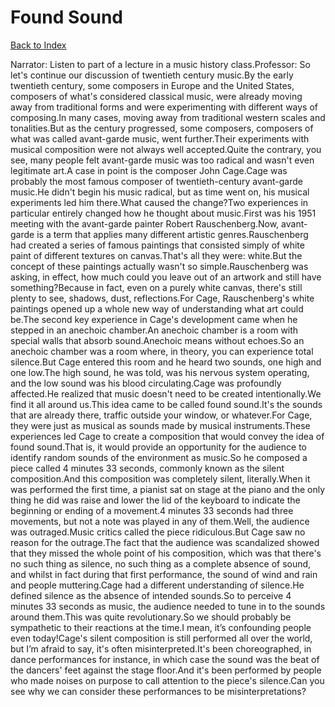 # Found Sound
[Back to Index](https://github.com/windows10010/tpoExtractor/blob/master/README.md)

Narrator: Listen to part of a lecture in a music history class.Professor: So let's continue our discussion of twentieth century music.By the early twentieth century, some composers in Europe and the United States, composers of what's considered classical music, were already moving away from traditional forms and were experimenting with different ways of composing.In many cases, moving away from traditional western scales and tonalities.But as the century progressed, some composers, composers of what was called avant-garde music, went further.Their experiments with musical composition were not always well accepted.Quite the contrary, you see, many people felt avant-garde music was too radical and wasn't even legitimate art.A case in point is the composer John Cage.Cage was probably the most famous composer of twentieth-century avant-garde music.He didn't begin his music radical, but as time went on, his musical experiments led him there.What caused the change?Two experiences in particular entirely changed how he thought about music.First was his 1951 meeting with the avant-garde painter Robert Rauschenberg.Now, avant-garde is a term that applies many different artistic genres.Rauschenberg had created a series of famous paintings that consisted simply of white paint of different textures on canvas.That's all they were: white.But the concept of these paintings actually wasn't so simple.Rauschenberg was asking, in effect, how much could you leave out of an artwork and still have something?Because in fact, even on a purely white canvas, there's still plenty to see, shadows, dust, reflections.For Cage, Rauschenberg's white paintings opened up a whole new way of understanding what art could be.The second key experience in Cage's development came when he stepped in an anechoic chamber.An anechoic chamber is a room with special walls that absorb sound.Anechoic means without echoes.So an anechoic chamber was a room where, in theory, you can experience total silence.But Cage entered this room and he heard two sounds, one high and one low.The high sound, he was told, was his nervous system operating, and the low sound was his blood circulating.Cage was profoundly affected.He realized that music doesn't need to be created intentionally.We find it all around us.This idea came to be called found sound.It's the sounds that are already there, traffic outside your window, or whatever.For Cage, they were just as musical as sounds made by musical instruments.These experiences led Cage to create a composition that would convey the idea of found sound.That is, it would provide an opportunity for the audience to identify random sounds of the environment as music.So he composed a piece called 4 minutes 33 seconds, commonly known as the silent composition.And this composition was completely silent, literally.When it was performed the first time, a pianist sat on stage at the piano and the only thing he did was raise and lower the lid of the keyboard to indicate the beginning or ending of a movement.4 minutes 33 seconds had three movements, but not a note was played in any of them.Well, the audience was outraged.Music critics called the piece ridiculous.But Cage saw no reason for the outrage.The fact that the audience was scandalized showed that they missed the whole point of his composition, which was that there's no such thing as silence, no such thing as a complete absence of sound, and whilst in fact during that first performance, the sound of wind and rain and people muttering.Cage had a different understanding of silence.He defined silence as the absence of intended sounds.So to perceive 4 minutes 33 seconds as music, the audience needed to tune in to the sounds around them.This was quite revolutionary.So we should probably be sympathetic to their reactions at the time.I mean, it’s confounding people even today!Cage's silent composition is still performed all over the world, but I’m afraid to say, it's often misinterpreted.It's been choreographed, in dance performances for instance, in which case the sound was the beat of the dancers' feet against the stage floor.And it's been performed by people who made noises on purpose to call attention to the piece's silence.Can you see why we can consider these performances to be misinterpretations?
 